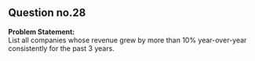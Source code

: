 ## Question no.28
**Problem Statement:**  
List all companies whose revenue grew by more than 10% year-over-year consistently for the past 3 years.